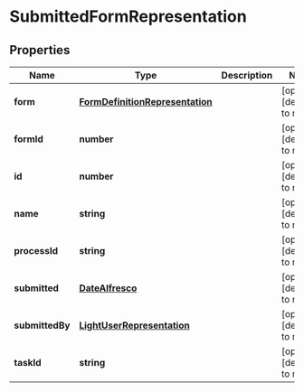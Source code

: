 # SubmittedFormRepresentation

## Properties
Name | Type | Description | Notes
------------ | ------------- | ------------- | -------------
**form** | [**FormDefinitionRepresentation**](FormDefinitionRepresentation.md) |  | [optional] [default to null]
**formId** | **number** |  | [optional] [default to null]
**id** | **number** |  | [optional] [default to null]
**name** | **string** |  | [optional] [default to null]
**processId** | **string** |  | [optional] [default to null]
**submitted** | [**DateAlfresco**](DateAlfresco.md) |  | [optional] [default to null]
**submittedBy** | [**LightUserRepresentation**](LightUserRepresentation.md) |  | [optional] [default to null]
**taskId** | **string** |  | [optional] [default to null]


